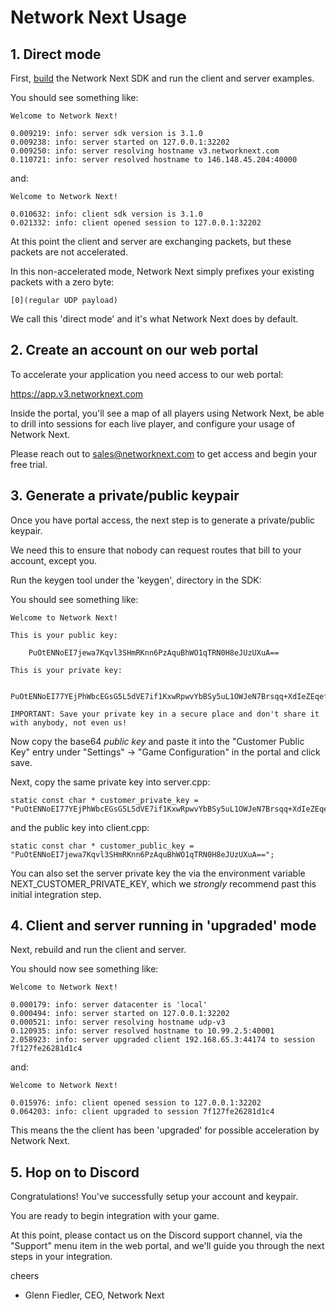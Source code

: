 # Network Next Usage

## 1. Direct mode

First, [build](https://github.com/networknext/sdk/blob/master/BUILDING.md) the Network Next SDK and run the client and server examples.

You should see something like:
```
Welcome to Network Next!

0.009219: info: server sdk version is 3.1.0
0.009238: info: server started on 127.0.0.1:32202
0.009250: info: server resolving hostname v3.networknext.com
0.110721: info: server resolved hostname to 146.148.45.204:40000
```

and:
```
Welcome to Network Next!

0.010632: info: client sdk version is 3.1.0
0.021332: info: client opened session to 127.0.0.1:32202
```

At this point the client and server are exchanging packets, but these packets are not accelerated.

In this non-accelerated mode, Network Next simply prefixes your existing packets with a zero byte:
```
[0](regular UDP payload)
```

We call this 'direct mode' and it's what Network Next does by default.

## 2. Create an account on our web portal

To accelerate your application you need access to our web portal: 

https://app.v3.networknext.com

Inside the portal, you'll see a map of all players using Network Next, be able to drill into sessions for each live player, and configure your usage of Network Next.

Please reach out to sales@networknext.com to get access and begin your free trial.

## 3. Generate a private/public keypair

Once you have portal access, the next step is to generate a private/public keypair.

We need this to ensure that nobody can request routes that bill to your account, except you.

Run the keygen tool under the 'keygen', directory in the SDK:

You should see something like:
```
Welcome to Network Next!

This is your public key:

    PuOtENNoEI7jewa7Kqvl3SHmRKnn6PzAquBhWO1qTRN0H8eJUzUXuA==

This is your private key:

    PuOtENNoEI77YEjPhWbcEGsG5L5dVE7if1KxwRpwvYbBSy5uL1OWJeN7Brsqq+XdIeZEqefo/MCq4GFY7WpNE3Qfx4lTNRe4

IMPORTANT: Save your private key in a secure place and don't share it with anybody, not even us!
```

Now copy the base64 *public key* and paste it into the "Customer Public Key" entry under "Settings" -> "Game Configuration" in the portal and click save.

Next, copy the same private key into server.cpp:
```
static const char * customer_private_key = "PuOtENNoEI77YEjPhWbcEGsG5L5dVE7if1KxwRpwvYbBSy5uL1OWJeN7Brsqq+XdIeZEqefo/MCq4GFY7WpNE3Qfx4lTNRe4";
```

and the public key into client.cpp:
```
static const char * customer_public_key = "PuOtENNoEI7jewa7Kqvl3SHmRKnn6PzAquBhWO1qTRN0H8eJUzUXuA==";
```

You can also set the server private key the via the environment variable NEXT_CUSTOMER_PRIVATE_KEY, which we _strongly_ recommend past this initial integration step.

## 4. Client and server running in 'upgraded' mode

Next, rebuild and run the client and server.

You should now see something like:
```
Welcome to Network Next!

0.000179: info: server datacenter is 'local'
0.000494: info: server started on 127.0.0.1:32202
0.000521: info: server resolving hostname udp-v3
0.120935: info: server resolved hostname to 10.99.2.5:40001
2.058923: info: server upgraded client 192.168.65.3:44174 to session 7f127fe26281d1c4
```
and:
```
Welcome to Network Next!

0.015976: info: client opened session to 127.0.0.1:32202
0.064203: info: client upgraded to session 7f127fe26281d1c4
```

This means the the client has been 'upgraded' for possible acceleration by Network Next.

## 5. Hop on to Discord

Congratulations! You've successfully setup your account and keypair.  

You are ready to begin integration with your game.

At this point, please contact us on the Discord support channel, via the "Support" menu item in the web portal, and we'll guide you through the next steps in your integration.

cheers

- Glenn Fiedler, CEO, Network Next
